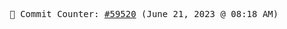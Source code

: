 <p align="center">
    <samp>
        📮 Commit Counter: <a href="https://github.com/Javascript-void0/Javascript-void0/commits/main">#59520</a> (June 21, 2023 @ 08:18 AM)
    </samp>
</p>